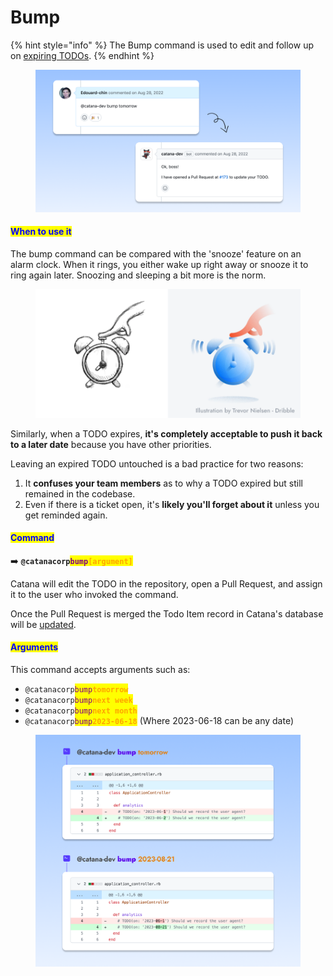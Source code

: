 # Bump

{% hint style="info" %}
The Bump command is used to edit and follow up on [expiring TODOs](../core-concepts/regular-and-expiring-todos.md#expiring-todos).
{% endhint %}

<figure><img src="../.gitbook/assets/bump-overview.png" alt="" width="563"><figcaption></figcaption></figure>

#### <mark style="color:blue;">When to use it</mark>

The bump command can be compared with the 'snooze' feature on an alarm clock. When it rings, you either wake up right away or snooze it to ring again later. Snoozing and sleeping a bit more is the norm.

<figure><img src="../.gitbook/assets/snooze2.png" alt="" width="563"><figcaption></figcaption></figure>

Similarly, when a TODO expires, **it's completely acceptable to push it back to a later date** because you have other priorities.

Leaving an expired TODO untouched is a bad practice for two reasons:

1. It **confuses your team members** as to why a TODO expired but still remained in the codebase.
2. Even if there is a ticket open, it's **likely you'll forget about it** unless you get reminded again.

#### <mark style="color:blue;">Command</mark>

➡️  **`@catanacorp`**<mark style="color:purple;">**`bump`**</mark><mark style="color:orange;">**`[argument]`**</mark>

Catana will edit the TODO in the repository, open a Pull Request, and assign it to the user who invoked the command.&#x20;

Once the Pull Request is merged the Todo Item record in Catana's database will be [updated](../core-concepts/create-update-and-delete.md).

#### <mark style="color:blue;">Arguments</mark>

This command accepts arguments such as:

* `@catanacorp`<mark style="color:purple;">`bump`</mark><mark style="color:orange;">**`tomorrow`**</mark>
* `@catanacorp`<mark style="color:purple;">`bump`</mark><mark style="color:orange;">**`next week`**</mark>
* `@catanacorp`<mark style="color:purple;">`bump`</mark><mark style="color:orange;">**`next month`**</mark>
* `@catanacorp`<mark style="color:purple;">`bump`</mark><mark style="color:orange;">**`2023-06-18`**</mark>   (Where 2023-06-18 can be any date)

<figure><img src="../.gitbook/assets/bump-examples.png" alt="" width="563"><figcaption></figcaption></figure>
